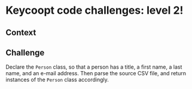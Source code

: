 # Keycoopt code challenges: level 2!
## Context

## Challenge
Declare the `Person` class, so that a person has a title, a first name, a last name, and an e-mail address.
Then parse the source CSV file, and return instances of the `Person` class accordingly.
